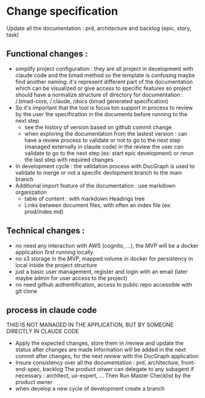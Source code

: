 # Change specification
Update all the documentation : prd, architecture and backlog (epic, story, task)

## Functional changes :
- simplify project configuration : they are all project in development with claude code and the bmad method
  so the template is confusing maybe find another naming: it's represent different part of the documentation which can be visualized or give access to specific features
  so project should have a normalize structure of directory for documentation : /.bmad-core, /.claude, /docs (bmad generated specification)
- So it's important that the tool is focus ton support in process to review by the user the specification in the documents before running to the next step
    - see the history of version based on github commit change
    - when exploring the documentation from the lastest version : can have a review process to validate or not to go to the next step (managed externally in claude code)
      in the review the user can validate to go to the next step (ex: start epic development) or rerun the last step with required changes
- In development cycle : the validation process with DocGraph is used to validate to merge or not a specific devlopment branch to the main branch
- Additional import feature of the documentation : use markdown organization
    - table of content : with markdown Headings tree
    - Links between document files, with often an index file (ex: prod/index.md) 

## Technical changes :
- no need any interaction with AWS (cognito, ...), the MVP will be a docker application first running locally
- no s3 storage in the MVP, mapped volume in docker for persistency in local inside the project structure
- just a basic user management, register and login with an email (later maybe admin for user access to the project)
- no need github authentification, access to public repo accessible with git clone

## process in claude code
THIS IS NOT MANAGED IN THE APPLICATION, BUT BY SOMEONE DIRECTLY IN CLAUDE CODE
- Apply the expected changes, store them in /review and update the status after changes are made
  Information will be added in the next commit after changes, for the next review with the DocGraph application
- Insure consistency over all the documentation : prd, architecture, front-end-spec, backlog
    The product onwer can delegate to any subagent if necessary : architect, ux-expert, ...
    Then Run Master Checklist by the product owner
- when develop a new cycle of development create a branch 